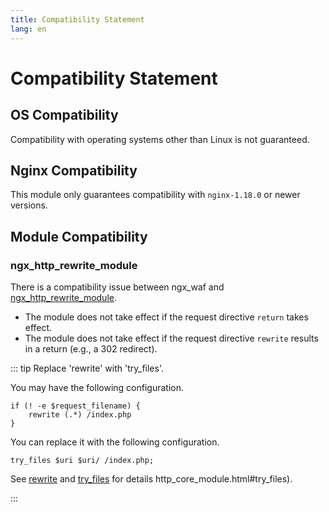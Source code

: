 ```yaml
---
title: Compatibility Statement
lang: en
---
```



# Compatibility Statement

## OS Compatibility

Compatibility with operating systems other than Linux is not guaranteed.

## Nginx Compatibility

This module only guarantees compatibility with `nginx-1.18.0` or newer versions.

## Module Compatibility

### ngx_http_rewrite_module

There is a compatibility issue between ngx_waf and 
[ngx_http_rewrite_module](https://nginx.org/en/docs/http/ngx_http_rewrite_module.html). 

* The module does not take effect if the request directive `return` takes effect.
* The module does not take effect if the request directive `rewrite` results in a return (e.g., a 302 redirect).

::: tip Replace 'rewrite' with 'try_files'.

You may have the following configuration.

```nginx
if (! -e $request_filename) {
    rewrite (.*) /index.php
}
```

You can replace it with the following configuration.

```nginx
try_files $uri $uri/ /index.php;
```

See [rewrite](https://nginx.org/en/docs/http/ngx_http_rewrite_module.html#rewrite) and [try_files](https://nginx.org/en/docs/http/ngx_) for details http_core_module.html#try_files).

:::

